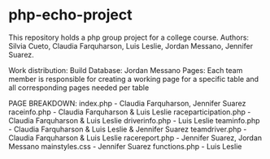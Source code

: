 # php-echo-project

This repository holds a php group project for a college course.
Authors: Silvia Cueto, Claudia Farquharson, Luis Leslie, Jordan Messano, Jennifer Suarez.

Work distribution:
Build Database: Jordan Messano
Pages: Each team member is responsible for creating a working page for a specific table and all corresponding pages needed per table

PAGE BREAKDOWN:
index.php - Claudia Farquharson, Jennifer Suarez
raceinfo.php - Claudia Farquharson & Luis Leslie
raceparticipation.php - Claudia Farquharson & Luis Leslie
driverinfo.php - Luis Leslie
teaminfo.php - Claudia Farquharson & Luis Leslie & Jennifer Suarez
teamdriver.php - Claudia Farquharson & Luis Leslie
racereport.php - Jennifer Suarez, Jordan Messano
mainstyles.css - Jennifer Suarez
functions.php - Luis Leslie
